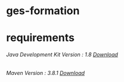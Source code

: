 # ges-formation
# requirements 
###### Java Development Kit Version : 1.8 <a href="https://www.oracle.com/webapps/redirect/signon?nexturl=https://download.oracle.com/otn/java/jdk/8u202-b08/1961070e4c9b4e26a04e7f5a083f551e/jdk-8u202-windows-x64.exe">Download</a>
###### Maven Version : 3.8.1  <a href="https://archive.apache.org/dist/maven/maven-3/3.8.1/binaries/apache-maven-3.8.1-bin.zip">Download</a>

